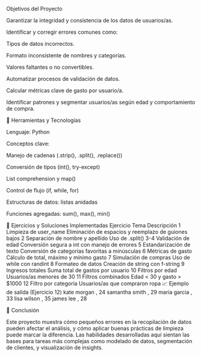 Objetivos del Proyecto

Garantizar la integridad y consistencia de los datos de usuarios/as.

Identificar y corregir errores comunes como:

Tipos de datos incorrectos.

Formato inconsistente de nombres y categorías.

Valores faltantes o no convertibles.

Automatizar procesos de validación de datos.

Calcular métricas clave de gasto por usuario/a.

Identificar patrones y segmentar usuarios/as según edad y comportamiento de compra.

🧰 Herramientas y Tecnologías

Lenguaje: Python

Conceptos clave:

Manejo de cadenas (.strip(), .split(), .replace())

Conversión de tipos (int(), try-except)

List comprehension y map()

Control de flujo (if, while, for)

Estructuras de datos: listas anidadas

Funciones agregadas: sum(), max(), min()

🧪 Ejercicios y Soluciones Implementadas
Ejercicio	Tema	Descripción
1	Limpieza de user_name	Eliminación de espacios y reemplazo de guiones bajos
2	Separación de nombre y apellido	Uso de .split()
3-4	Validación de edad	Conversión segura a int con manejo de errores
5	Estandarización de texto	Conversión de categorías favoritas a minúsculas
6	Métricas de gasto	Cálculo de total, máximo y mínimo gasto
7	Simulación de compras	Uso de while con randint
8	Formateo de datos	Creación de string con f-string
9	Ingresos totales	Suma total de gastos por usuario
10	Filtros por edad	Usuarios/as menores de 30
11	Filtros combinados	Edad < 30 y gasto > $1000
12	Filtro por categoría	Usuarios/as que compraron ropa
📈 Ejemplo de salida (Ejercicio 12)
kate morgan ,  24
samantha smith ,  29
maria garcia ,  33
lisa wilson ,  35
james lee ,  28

📝 Conclusión

Este proyecto muestra cómo pequeños errores en la recopilación de datos pueden afectar el análisis, y cómo aplicar buenas prácticas de limpieza puede marcar la diferencia. Las habilidades desarrolladas aquí sientan las bases para tareas más complejas como modelado de datos, segmentación de clientes, y visualización de insights.
